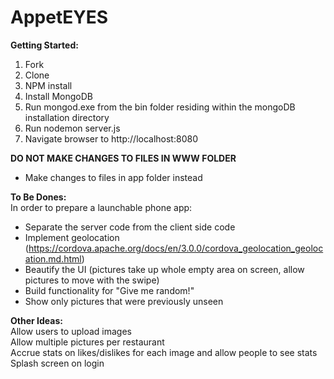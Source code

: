 AppetEYES
=========

**Getting Started:**  
  1. Fork  
  2. Clone  
  3. NPM install  
  4. Install MongoDB  
  5. Run mongod.exe from the bin folder residing within the mongoDB installation directory  
  6. Run nodemon server.js  
  7. Navigate browser to http://localhost:8080  

**DO NOT MAKE CHANGES TO FILES IN WWW FOLDER**  
  - Make changes to files in app folder instead
  
**To Be Dones:**  
In order to prepare a launchable phone app: 
  - Separate the server code from the client side code  
  - Implement geolocation (https://cordova.apache.org/docs/en/3.0.0/cordova_geolocation_geolocation.md.html)  
  - Beautify the UI (pictures take up whole empty area on screen, allow pictures to move with the swipe)  
  - Build functionality for "Give me random!"  
  - Show only pictures that were previously unseen  

**Other Ideas:**  
Allow users to upload images  
Allow multiple pictures per restaurant  
Accrue stats on likes/dislikes for each image and allow people to see stats  
Splash screen on login  

